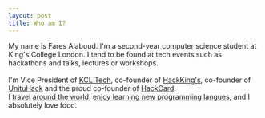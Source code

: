 ```yaml
---
layout: post
title: Who am I?
---
```


My name is Fares Alaboud. I'm a second-year computer science student at King's College London. I tend to be found at tech events such as hackathons and talks, lectures or workshops.  
<br/>
I'm Vice President of [KCL Tech](http://kcltech.com), co-founder of [HackKing's](http://hackkings.org), co-founder of [UnituHack](http://unituhack.com) and the proud co-founder of [HackCard](http://hackcard.org).
<br/>
I [travel around the world](wolpy.com/faresalaboud/map), [enjoy learning new programming langues](http://www.codecademy.com/faresalaboud), and I absolutely love food.